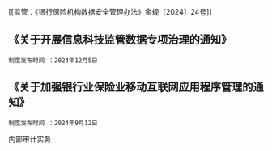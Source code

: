[[监管：《银行保险机构数据安全管理办法》金规〔2024〕24号]]

## 《关于开展信息科技监管数据专项治理的通知》

	制度发布时间 ：2024年12月5日

## 《关于加强银行业保险业移动互联网应用程序管理的通知》

	制度发布时间 ：2024年9月12日


内部审计实务
